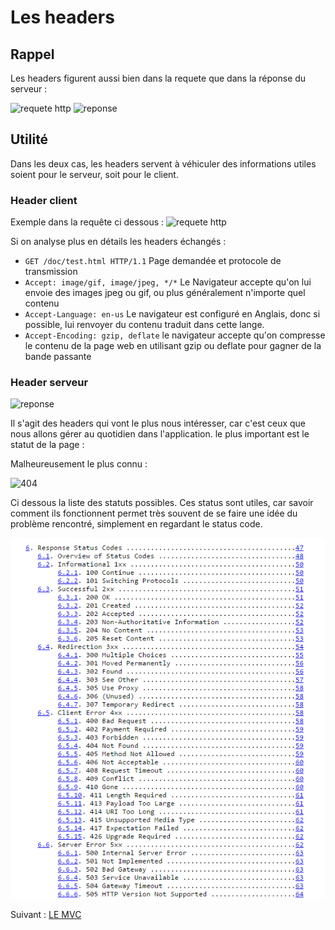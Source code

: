 # Les headers

## Rappel 
Les headers figurent aussi bien dans la requete que dans la réponse du serveur :

![requete http](https://www.ntu.edu.sg/home/ehchua/programming/webprogramming/images/HTTP_RequestMessageExample.png)
![reponse](https://www.ntu.edu.sg/home/ehchua/programming/webprogramming/images/HTTP_ResponseMessageExample.png)

## Utilité 
Dans les deux cas, les headers servent à véhiculer des informations utiles soient pour le serveur, soit pour le client.

### Header client
Exemple dans la requête ci dessous :
![requete http](https://www.ntu.edu.sg/home/ehchua/programming/webprogramming/images/HTTP_RequestMessageExample.png)

Si on analyse plus en détails les headers échangés :
* `GET /doc/test.html HTTP/1.1`  Page demandée et protocole de transmission 
* `Accept: image/gif, image/jpeg, */*` Le Navigateur accepte qu'on lui envoie des images jpeg ou gif, ou plus généralement n'importe quel contenu
* `Accept-Language: en-us` Le navigateur est configuré en Anglais, donc si possible, lui renvoyer du contenu traduit dans cette lange.
* `Accept-Encoding: gzip, deflate` le navigateur accepte qu'on compresse le contenu de la page web en utilisant gzip ou deflate pour gagner de la bande passante

### Header serveur

![reponse](https://www.ntu.edu.sg/home/ehchua/programming/webprogramming/images/HTTP_ResponseMessageExample.png)

Il s'agit des headers qui vont le plus nous intéresser, car c'est ceux que nous allons gérer au quotidien dans l'application.
le plus important est le statut de la page : 

Malheureusement le plus connu :

![404](http://v2.nl/lab/blog/404-not-found-we-are-cleaning-up-our-websites/image_preview)


Ci dessous la liste des statuts possibles. Ces status sont utiles, car savoir comment ils fonctionnent permet très souvent de se faire une idée du problème rencontré, simplement en regardant le status code.

![status page](./status-code.PNG)

Suivant : [LE MVC](../04-le-mvc/01-intro.md)
